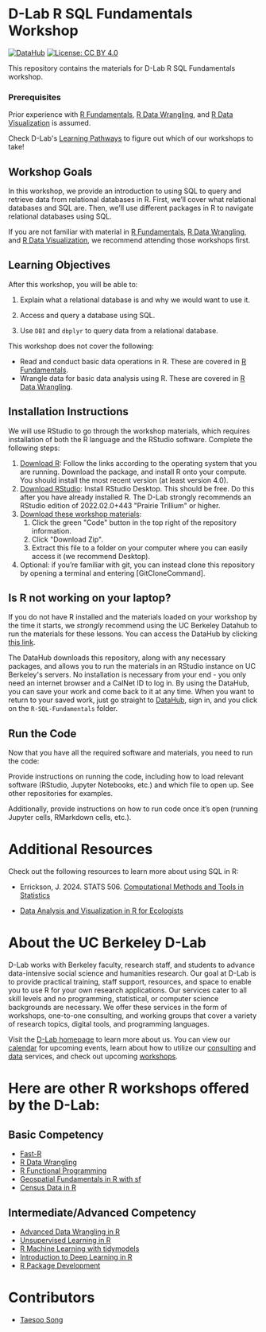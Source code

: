 # D-Lab R SQL Fundamentals Workshop

[![DataHub](https://img.shields.io/badge/launch-datahub-blue)](http://dlab.datahub.berkeley.edu/hub/user-redirect/git-pull?repo=https%3A%2F%2Fgithub.com%2Fdlab-berkeley%2FR-SQL-Fundamentals&urlpath=lab%2Ftree%2FR-SQL-Fundamentals%2F)
[![License: CC BY
4.0](https://img.shields.io/badge/License-CC_BY_4.0-lightgrey.svg)](https://creativecommons.org/licenses/by/4.0/)

This repository contains the materials for D-Lab R SQL Fundamentals
workshop.

### Prerequisites

Prior experience with [R
Fundamentals](https://github.com/dlab-berkeley/R-Fundamentals), [R Data
Wrangling](https://github.com/dlab-berkeley/R-Data-Wrangling), and [R
Data
Visualization](https://github.com/dlab-berkeley/R-Data-Visualization) is
assumed.

Check D-Lab's [Learning
Pathways](https://dlab-berkeley.github.io/dlab-workshops/python_path.html)
to figure out which of our workshops to take!

## Workshop Goals

In this workshop, we provide an introduction to using SQL to query and
retrieve data from relational databases in R. First, we’ll cover what
relational databases and SQL are. Then, we’ll use different packages in
R to navigate relational databases using SQL.

If you are not familiar with material in [R
Fundamentals](https://github.com/dlab-berkeley/R-Fundamentals), [R Data
Wrangling](https://github.com/dlab-berkeley/R-Data-Wrangling), and [R
Data
Visualization](https://github.com/dlab-berkeley/R-Data-Visualization),
we recommend attending those workshops first.

## Learning Objectives

After this workshop, you will be able to:

1.  Explain what a relational database is and why we would want to use
    it.

2.  Access and query a database using SQL.

3.  Use `DBI` and `dbplyr` to query data from a relational database.

This workshop does not cover the following:

-   Read and conduct basic data operations in R. These are covered in [R
    Fundamentals](#0).
-   Wrangle data for basic data analysis using R. These are covered in
    [R Data Wrangling](#0).

## Installation Instructions

We will use RStudio to go through the workshop materials, which requires
installation of both the R language and the RStudio software. Complete
the following steps:

1.  [Download R](https://cloud.r-project.org/): Follow the links
    according to the operating system that you are running. Download the
    package, and install R onto your compute. You should install the
    most recent version (at least version 4.0).
2.  [Download
    RStudio](https://rstudio.com/products/rstudio/download/#download):
    Install RStudio Desktop. This should be free. Do this after you have
    already installed R. The D-Lab strongly recommends an RStudio
    edition of 2022.02.0+443 "Prairie Trillium" or higher.
3.  [Download these workshop
    materials](https://github.com/dlab-berkeley/R-Data-Visualization):
    1.  Click the green "Code" button in the top right of the repository
        information.
    2.  Click "Download Zip".
    3.  Extract this file to a folder on your computer where you can
        easily access it (we recommend Desktop).
4.  Optional: if you’re familiar with git, you can instead clone this
    repository by opening a terminal and entering [GitCloneCommand].

## Is R not working on your laptop?

If you do not have R installed and the materials loaded on your workshop
by the time it starts, we *strongly* recommend using the UC Berkeley
Datahub to run the materials for these lessons. You can access the
DataHub by clicking [this
link](http://dlab.datahub.berkeley.edu/hub/user-redirect/git-pull?repo=https%3A%2F%2Fgithub.com%2Fdlab-berkeley%2FR-SQL-Fundamentals&urlpath=lab%2Ftree%2FR-SQL-Fundamentals%2F).

The DataHub downloads this repository, along with any necessary
packages, and allows you to run the materials in an RStudio instance on
UC Berkeley's servers. No installation is necessary from your end - you
only need an internet browser and a CalNet ID to log in. By using the
DataHub, you can save your work and come back to it at any time. When
you want to return to your saved work, just go straight to
[DataHub](https://datahub.berkeley.edu), sign in, and you click on the
`R-SQL-Fundamentals` folder.

## Run the Code

Now that you have all the required software and materials, you need to
run the code:

Provide instructions on running the code, including how to load relevant
software (RStudio, Jupyter Notebooks, etc.) and which file to open up.
See other repositories for examples.

Additionally, provide instructions on how to run code once it’s open
(running Jupyter cells, RMarkdown cells, etc.).

# Additional Resources

Check out the following resources to learn more about using SQL in R:

-   Errickson, J. 2024. STATS 506. [Computational Methods and Tools in
    Statistics](https://dept.stat.lsa.umich.edu/~jerrick/courses/stat506_f24/07-sql.html)

-   [Data Analysis and Visualization in R for
    Ecologists](https://datacarpentry.github.io/R-ecology-lesson/instructor/05-r-and-databases.html)

# About the UC Berkeley D-Lab

D-Lab works with Berkeley faculty, research staff, and students to
advance data-intensive social science and humanities research. Our goal
at D-Lab is to provide practical training, staff support, resources, and
space to enable you to use R for your own research applications. Our
services cater to all skill levels and no programming, statistical, or
computer science backgrounds are necessary. We offer these services in
the form of workshops, one-to-one consulting, and working groups that
cover a variety of research topics, digital tools, and programming
languages.

Visit the [D-Lab homepage](https://dlab.berkeley.edu/) to learn more
about us. You can view our
[calendar](https://dlab.berkeley.edu/events/calendar) for upcoming
events, learn about how to utilize our
[consulting](https://dlab.berkeley.edu/consulting) and
[data](https://dlab.berkeley.edu/data) services, and check out upcoming
[workshops](https://dlab.berkeley.edu/events/workshops).

# Here are other R workshops offered by the D-Lab:

## Basic Competency

-   [Fast-R](https://github.com/dlab-berkeley/Fast-R)
-   [R Data Wrangling](https://github.com/dlab-berkeley/R-wrang)
-   [R Functional
    Programming](https://github.com/dlab-berkeley/R-functional-programming)
-   [Geospatial Fundamentals in R with
    sf](https://github.com/dlab-berkeley/Geospatial-Fundamentals-in-R-with-sf)
-   [Census Data in
    R](https://github.com/dlab-berkeley/Census-Data-in-R)

## Intermediate/Advanced Competency

-   [Advanced Data Wrangling in
    R](https://github.com/dlab-berkeley/advanced-data-wrangling-in-R)
-   [Unsupervised Learning in
    R](https://github.com/dlab-berkeley/Unsupervised-Learning-in-R)
-   [R Machine Learning with
    tidymodels](https://github.com/dlab-berkeley/Machine-Learning-with-tidymodels)
-   [Introduction to Deep Learning in
    R](https://github.com/dlab-berkeley/Deep-Learning-in-R)
-   [R Package
    Development](https://github.com/dlab-berkeley/R-package-development)

# Contributors

-   [Taesoo Song](https://taesoosong.github.io/)
